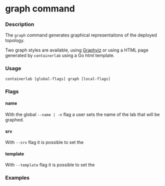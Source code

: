 # graph command

### Description

The `graph` command generates graphical representaitons of the deployed topology.

Two graph styles are available, using [Graphviz](https://graphviz.org/) or using a HTML page generated by `containerlab` using a Go html template.


### Usage

`containerlab [global-flags] graph [local-flags]`

### Flags

#### name

With the global `--name | -n` flag a user sets the name of the lab that will be graphed.

#### srv

With `--srv` flag it is possible to set the 


#### template

With `--template` flag it is possible to set the 


### Examples

